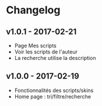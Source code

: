# Changelog

## v1.0.1 - 2017-02-21

- Page Mes scripts
- Voir les scripts de l'auteur
- La recherche utilise la description

## v1.0.0 - 2017-02-19

- Fonctionnalités des scripts/skins  
- Home page : tri/filtre/recherche


